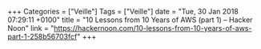 +++
Categories = ["Veille"]
Tags = ["Veille"]
date = "Tue, 30 Jan 2018 07:29:11 +0100"
title = "10 Lessons from 10 Years of AWS (part 1) – Hacker Noon"
link = "https://hackernoon.com/10-lessons-from-10-years-of-aws-part-1-258b56703fcf"
+++
